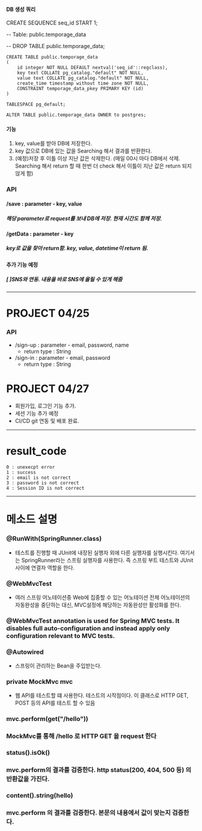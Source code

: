 #### DB 생성 쿼리  
CREATE SEQUENCE seq_id START 1; 

-- Table: public.temporage_data

-- DROP TABLE public.temporage_data;
```
CREATE TABLE public.temporage_data   
(
    id integer NOT NULL DEFAULT nextval('seq_id'::regclass),
    key text COLLATE pg_catalog."default" NOT NULL,
    value text COLLATE pg_catalog."default" NOT NULL,
    create_time timestamp without time zone NOT NULL,
    CONSTRAINT temporage_data_pkey PRIMARY KEY (id)
)

TABLESPACE pg_default;

ALTER TABLE public.temporage_data OWNER to postgres;

```

#### 기능
1. key, value를 받아 DB에 저장한다.
2. key 값으로 DB에 있는 값을 Searching 해서 결과를 반환한다.
3. (예정)저장 후 이틀 이상 지난 값은 삭제한다. 
(매일 00시 마다 DB에서 삭제. Searching 해서 return 할 때 한번 더 check 해서 이틀이 지난 값은 return 되지 않게 함)

### API
#### /save : parameter - key, value
##### 해당 parameter로 request를 보내 DB에 저장. 현재 시간도 함께 저장.
#### /getData : parameter - key
##### key로 값을 찾아 return함. key, value, datetime이 return 됨.

#### 추가 기능 예정
##### [ ]SNS와 연동. 내용을 바로 SNS에 올릴 수 있게 해줌
---

# PROJECT 04/25 
### API
- /sign-up : parameter - email, password, name 
    - return type : String 
- /sign-in : parameter - email, password 
    - return type : String

# PROJECT 04/27
- 회원가입, 로그인 기능 추가. 
- 세션 기능 추가 예정 
- CI/CD git 연동 및 배포 완료. 

---

# result_code

```
0 : unexecpt error
1 : success
2 : email is not correct
3 : password is not correct
4 : Session ID is not correct 
```

---
# 메소드 설명
### @RunWith(SpringRunner.class)
- 테스트를 진행할 때 JUnit에 내장된 실행자 외에 다른 실행자를 실행시킨다.
여기서는 SpringRunner라는 스프링 실행자를 사용한다. 즉 스프링 부트 테스트와 JUnit 사이에 연결자 역할을 한다.
### @WebMvcTest
- 여러 스프링 어노테이션중 Web에 집중할 수 있는 어노테이션 전체 어노테이션의 자동완성을 중단하는 대신, MVC설정에 해당하는 자동완성만 활성화를 한다.
### @WebMvcTest annotation is used for Spring MVC tests. It disables full auto-configuration and instead apply only configuration relevant to MVC tests.
### @Autowired
- 스프링이 관리하는 Bean을 주입받는다.
### private  MockMvc mvc
- 웹 API를 테스트할 떄 사용한다. 테스트의 시작점이다. 이 클래스로 HTTP GET, POST 등의 API를 테스트 할 수 있음

### mvc.perform(get("/hello"))
### MockMvc를 통해 /hello 로 HTTP GET 을 request 한다
### status().isOk() 
### mvc.perform의 결과를 검증한다. http status(200, 404, 500 등) 의 반환값을 가진다.
### content().string(hello)
### mvc.perform 의 결과를 검증한다. 본문의 내용에서 값이 맞는지 검증한다.
